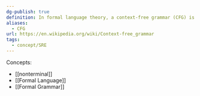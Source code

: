 ```yaml
---
dg-publish: true
definition: In formal language theory, a context-free grammar (CFG) is a formal grammar whose production rules can be applied to a nonterminal symbol regardless of its context.
aliases:
  - CFG
url: https://en.wikipedia.org/wiki/Context-free_grammar
tags:
  - concept/SRE
---
```

Concepts:
- [[nonterminal]]
- [[Formal Language]]
- [[Formal Grammar]]

